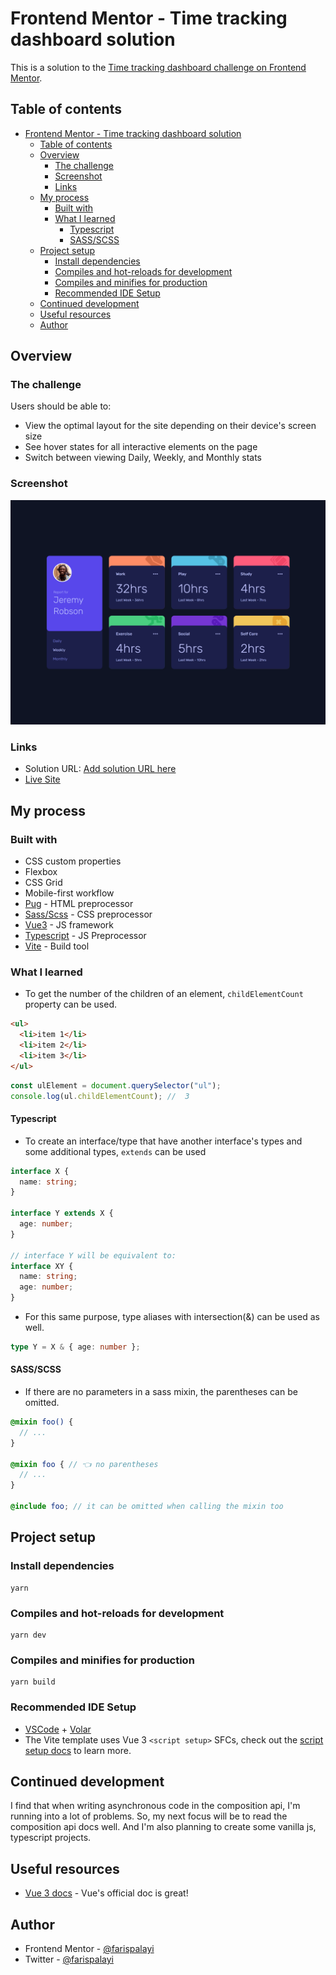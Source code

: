 # Frontend Mentor - Time tracking dashboard solution

This is a solution to the [Time tracking dashboard challenge on Frontend Mentor](https://www.frontendmentor.io/challenges/time-tracking-dashboard-UIQ7167Jw).

## Table of contents

- [Frontend Mentor - Time tracking dashboard solution](#frontend-mentor---time-tracking-dashboard-solution)
  - [Table of contents](#table-of-contents)
  - [Overview](#overview)
    - [The challenge](#the-challenge)
    - [Screenshot](#screenshot)
    - [Links](#links)
  - [My process](#my-process)
    - [Built with](#built-with)
    - [What I learned](#what-i-learned)
      - [Typescript](#typescript)
      - [SASS/SCSS](#sassscss)
  - [Project setup](#project-setup)
    - [Install dependencies](#install-dependencies)
    - [Compiles and hot-reloads for development](#compiles-and-hot-reloads-for-development)
    - [Compiles and minifies for production](#compiles-and-minifies-for-production)
    - [Recommended IDE Setup](#recommended-ide-setup)
  - [Continued development](#continued-development)
  - [Useful resources](#useful-resources)
  - [Author](#author)

## Overview

### The challenge

Users should be able to:

- View the optimal layout for the site depending on their device's screen size
- See hover states for all interactive elements on the page
- Switch between viewing Daily, Weekly, and Monthly stats

### Screenshot

![screenshot of the solution site](./screenshot.png)

### Links

- Solution URL: [Add solution URL here](https://your-solution-url.com)
- [Live Site](https://time-tracking-dashboard.vercel.app)

## My process

### Built with

- CSS custom properties
- Flexbox
- CSS Grid
- Mobile-first workflow
- [Pug](https://pugjs.org/) - HTML preprocessor
- [Sass/Scss](https://sass-lang.com) - CSS preprocessor
- [Vue3](https://v3.vuejs.org/) - JS framework
- [Typescript](www.typescriptlang.org) - JS Preprocessor
- [Vite](https://vitejs.dev/) - Build tool

### What I learned

- To get the number of the children of an element, `childElementCount` property can be used.

```html
<ul>
  <li>item 1</li>
  <li>item 2</li>
  <li>item 3</li>
</ul>
```

```js
const ulElement = document.querySelector("ul");
console.log(ul.childElementCount); //  3
```

#### Typescript

- To create an interface/type that have another interface's types and some additional types, `extends` can be used

```ts
interface X {
  name: string;
}

interface Y extends X {
  age: number;
}

// interface Y will be equivalent to:
interface XY {
  name: string;
  age: number;
}
```

- For this same purpose, type aliases with intersection(&) can be used as well.

```ts
type Y = X & { age: number };
```

#### SASS/SCSS

- If there are no parameters in a sass mixin, the parentheses can be omitted.

<!-- prettier-ignore -->
```scss
@mixin foo() {
  // ...
}

@mixin foo { // 👈 no parentheses
  // ...
}

@include foo; // it can be omitted when calling the mixin too
```

## Project setup

### Install dependencies

```
yarn
```

### Compiles and hot-reloads for development

```
yarn dev
```

### Compiles and minifies for production

```
yarn build
```

### Recommended IDE Setup

- [VSCode](https://code.visualstudio.com/) + [Volar](https://marketplace.visualstudio.com/items?itemName=johnsoncodehk.volar)
- The Vite template uses Vue 3 `<script setup>` SFCs, check out the [script setup docs](https://v3.vuejs.org/api/sfc-script-setup.html#sfc-script-setup) to learn more.

## Continued development

I find that when writing asynchronous code in the composition api, I'm running into a lot of problems. So, my next focus will be to read the composition api docs well. And I'm also planning to create some vanilla js, typescript projects.

## Useful resources

- [Vue 3 docs](https://v3.vuejs.org/) - Vue's official doc is great!

## Author

- Frontend Mentor - [@farispalayi](https://www.frontendmentor.io/profile/farispalayi)
- Twitter - [@farispalayi](https://www.twitter.com/farispalayi)
